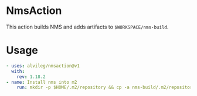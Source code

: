 # NmsAction

This action builds NMS and adds artifacts to `$WORKSPACE/nms-build`.


# Usage

```yaml
- uses: alvileg/nmsaction@v1
  with:
    rev: 1.18.2
- name: Install nms into m2
  	run: mkdir -p $HOME/.m2/repository && cp -a nms-build/.m2/repository/. $HOME/.m2/repository
```
